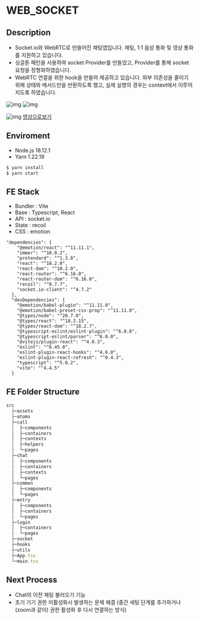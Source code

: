 # WEB_SOCKET

## Description

- Socket.io와 WebRTC로 만들어진 채팅앱입니다. 채팅, 1:1 음성 통화 및 영상 통화를 지원하고 있습니다.
- 싱글톤 패턴을 사용하여 socket Provider를 만들었고, Provider를 통해 socket 요청을 정형화하였습니다.
- WebRTC 연결을 위한 hook을 만들어 제공하고 있습니다. 외부 의존성을 줄이기 위해 상태와 메서드만을 반환하도록 했고, 실제 실행의 경우는 context에서 이루어지도록 하였습니다.

![img](https://file.notion.so/f/f/1cf345fc-6f24-42f9-af4f-e37913a9d7f1/e2126199-d3dc-40bf-b3ad-dbc2bb1c9799/CallProcess.png?id=97c7bfbe-6830-41b1-a6c7-8048e9c66a41&table=block&spaceId=1cf345fc-6f24-42f9-af4f-e37913a9d7f1&expirationTimestamp=1714996800000&signature=6NJKQFm30u4I7W8puFuXouO2Ayl0Ify8vnKWDK770nM&downloadName=CallProcess.png)
![img](https://file.notion.so/f/f/1cf345fc-6f24-42f9-af4f-e37913a9d7f1/49a3bba2-e8db-47d6-8aaf-ba6f8cc24bdf/webRTC.png?id=e4efa5af-5858-447c-b118-a664a874b9d1&table=block&spaceId=1cf345fc-6f24-42f9-af4f-e37913a9d7f1&expirationTimestamp=1715054400000&signature=6zbfafdJXKce0DhI3dBoNQnqiWjZFIM0GOt5hdh0TeY&downloadName=webRTC.png)

![img](https://file.notion.so/f/f/1cf345fc-6f24-42f9-af4f-e37913a9d7f1/c4a8d31e-476b-41ef-95c3-6825385f33a7/chat_practice.png?id=d90f2379-19d2-48e4-bb4a-04fcad36a6df&table=block&spaceId=1cf345fc-6f24-42f9-af4f-e37913a9d7f1&expirationTimestamp=1715004000000&signature=egoXl4Nu-t9ccdcue-QLlCzpJv4PWeujEj7kXeDTi-U&downloadName=chat_practice.png)
[영상으로보기](https://youtu.be/mgTl0C5mP2c)

## Enviroment

- Node.js 18.12.1
- Yarn 1.22.19

```jsx
$ yarn install
$ yarn start
```

## FE Stack

- Bundler : Vite
- Base : Typescript, React
- API : socket.io
- State : recoil
- CSS : emotion

```
"dependencies": {
    "@emotion/react": "^11.11.1",
    "immer": "^10.0.2",
    "pretendard": "^1.3.8",
    "react": "^18.2.0",
    "react-dom": "^18.2.0",
    "react-router": "^6.16.0",
    "react-router-dom": "^6.16.0",
    "recoil": "^0.7.7",
    "socket.io-client": "^4.7.2"
  },
  "devDependencies": {
    "@emotion/babel-plugin": "^11.11.0",
    "@emotion/babel-preset-css-prop": "^11.11.0",
    "@types/node": "^20.7.0",
    "@types/react": "^18.2.15",
    "@types/react-dom": "^18.2.7",
    "@typescript-eslint/eslint-plugin": "^6.0.0",
    "@typescript-eslint/parser": "^6.0.0",
    "@vitejs/plugin-react": "^4.0.3",
    "eslint": "^8.45.0",
    "eslint-plugin-react-hooks": "^4.6.0",
    "eslint-plugin-react-refresh": "^0.4.3",
    "typescript": "^5.0.2",
    "vite": "^4.4.5"
  }
```

## FE Folder Structure

```jsx
src
  ├─assets
  ├─atoms
  ├─call
  │  ├─components
  │  ├─containers
  │  ├─contexts
  │  ├─helpers
  │  └─pages
  ├─chat
  │  ├─components
  │  ├─containers
  │  ├─contexts
  │  └─pages
  ├─common
  │  ├─components
  │  └─pages
  ├─entry
  │  ├─components
  │  ├─containers
  │  └─pages
  ├─login
  │  ├─containers
  │  └─pages
  ├─socket
  ├─hooks
  ├─utils
  ├─App.tsx
  └─main.tsx
```

## Next Process

- Chat의 이전 채팅 불러오기 기능
- 초기 기기 권한 미활성화시 발생하는 문제 헤결 (중간 세팅 단계를 추가하거나(zoom과 같이) 권한 활성화 후 다시 연결하는 방식)
